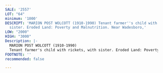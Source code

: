 ```yaml
---
SALE: '2557'
LOT: "64"
minimum: '1000'
DESCRIPT: 'MARION POST WOLCOTT (1910-1990) Tenant farmer''s child with rickets, with
  sister. Eroded Land: Poverty and Malnutrition. Near Wadesboro,'
LOW: "2000"
HIGH: "3000"
Description: |-
  MARION POST WOLCOTT (1910-1990)
  Tenant farmer's child with rickets, with sister. Eroded Land: Poverty and Malnutrition. Near Wadesboro, No. Carolina. Silver print, the image measuring 317.5x244.5 mm; 12½x9 inches, the sheet 355.6x279.4 mm; 14x11 inches, with Wolcott's signature, in pencil, on recto, and her signature, title, dates, and printing notations (including "For FSA"), in pencil, on verso. 1939; printed 1977.From the Estate of Evelyne Z. Daitz, New York.
FOOTNOTE: ''
recommended: false

---
```


